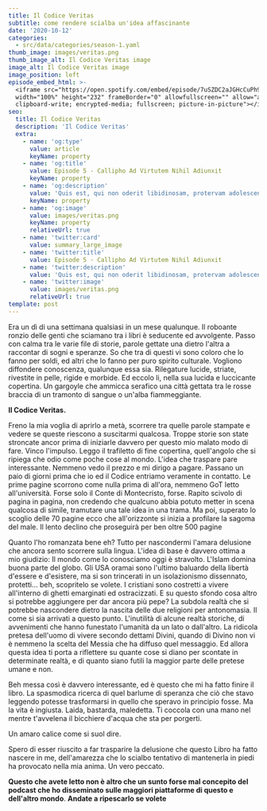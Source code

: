 ```yaml
---
title: Il Codice Veritas
subtitle: come rendere scialba un'idea affascinante
date: '2020-10-12'
categories:
  - src/data/categories/season-1.yaml
thumb_image: images/veritas.png
thumb_image_alt: Il Codice Veritas image
image_alt: Il Codice Veritas image
image_position: left
episode_embed_html: >-
  <iframe src="https://open.spotify.com/embed/episode/7uSZDC2aJGHcCuPh98bsJa"
  width="100%" height="232" frameBorder="0" allowfullscreen="" allow="autoplay;
  clipboard-write; encrypted-media; fullscreen; picture-in-picture"></iframe>
seo:
  title: Il Codice Veritas
  description: 'Il Codice Veritas'
  extra:
    - name: 'og:type'
      value: article
      keyName: property
    - name: 'og:title'
      value: Episode 5 - Callipho Ad Virtutem Nihil Adiunxit
      keyName: property
    - name: 'og:description'
      value: 'Quis est, qui non oderit libidinosam, protervam adolescentiam'
      keyName: property
    - name: 'og:image'
      value: images/veritas.png
      keyName: property
      relativeUrl: true
    - name: 'twitter:card'
      value: summary_large_image
    - name: 'twitter:title'
      value: Episode 5 - Callipho Ad Virtutem Nihil Adiunxit
    - name: 'twitter:description'
      value: 'Quis est, qui non oderit libidinosam, protervam adolescentiam'
    - name: 'twitter:image'
      value: images/veritas.png
      relativeUrl: true
template: post
---
```

Era un dì di una settimana qualsiasi in un mese qualunque. Il roboante ronzio delle genti che sciamano tra i libri è seducente ed avvolgente. Passo con calma tra le varie file di storie, parole gettate una dietro l'altra a raccontar di sogni e speranze. So che tra di questi vi sono coloro che lo fanno per soldi, ed altri che lo fanno per puro spirito culturale. Vogliono diffondere conoscenza, qualunque essa sia.
Rilegature lucide, striate, rivestite in pelle, rigide e morbide.
Ed eccolo li, nella sua lucida e luccicante copertina. Un gargoyle che ammicca serafico una città gettata tra le rosse braccia di un tramonto di sangue o un'alba fiammeggiante.

**Il Codice Veritas.**

Freno la mia voglia di aprirlo a metà, scorrere tra quelle parole stampate e vedere se queste riescono a suscitarmi qualcosa. Troppe storie son state stroncate ancor prima di iniziarle davvero per questo mio malato modo di fare.
Vinco l'impulso.
Leggo il trafiletto di fine copertina, quell'angolo che si ripiega che odio come poche cose al mondo. L'idea che traspare pare interessante. Nemmeno vedo il prezzo e mi dirigo a pagare. Passano un paio di giorni prima che io ed il Codice entriamo veramente in contatto. Le prime pagine scorrono come nulla prima di all'ora, nemmeno GoT letto all'università. Forse solo il Conte di Montecristo, forse. Rapito scivolo di pagina in pagina, non credendo che qualcuno abbia potuto metter in scena qualcosa di simile, tramutare una tale idea in una trama. Ma poi, superato lo scoglio delle 70 pagine ecco che all'orizzonte si inizia a profilare la sagoma del male. Il lento declino che proseguirà per ben oltre 500 pagine

Quanto l'ho romanzata bene eh?
Tutto per nascondermi l'amara delusione che ancora sento scorrere sulla lingua.
L'idea di base è davvero ottima a mio giudizio: Il mondo come lo conosciamo oggi è stravolto. L'Islam domina buona parte del globo. Gli USA oramai sono l'ultimo baluardo della libertà d'essere e d'esistere, ma si son trincerati in un isolazionismo dissennato, protetti... beh, scopritelo se volete. I cristiani sono costretti a vivere all'interno di ghetti emarginati ed ostracizzati. E su questo sfondo cosa altro si potrebbe aggiungere per dar ancora più pepe?
La subdola realtà che si potrebbe nascondere dietro la nascita delle due religioni per antonomasia. Il come si sia arrivati a questo punto. L'inutilità di alcune realtà storiche, di avvenimenti che hanno funestato l'umanità da un lato o dall'altro. La ridicola pretesa dell'uomo di vivere secondo dettami Divini, quando di Divino non vi è nemmeno la scelta del Messia che ha diffuso quel messaggio. Ed allora questa idea ti porta a riflettere su quante cose si diano per scontate in determinate realtà, e di quanto siano futili la maggior parte delle pretese umane e non.

Beh messa così è davvero interessante, ed è questo che mi ha fatto finire il libro. La spasmodica ricerca di quel barlume di speranza che ciò che stavo leggendo potesse trasformarsi in quello che speravo in principio fosse.
Ma la vita è ingiusta. Laida, bastarda, maledetta.
Ti coccola con una mano nel mentre t'avvelena il bicchiere d'acqua che sta per porgerti.

Un amaro calice come si suol dire.

Spero di esser riuscito a far trasparire la delusione che questo Libro ha fatto nascere in me, dell'amarezza che lo scialbo tentativo di mantenerla in piedi ha provocato nella mia anima. Un vero peccato.

**Questo che avete letto non è altro che un sunto forse mal concepito del podcast che ho disseminato sulle maggiori piattaforme di questo e dell'altro mondo**. **Andate a ripescarlo se volete**
